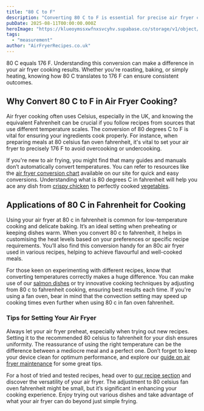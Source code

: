 ```yaml
---
title: "80 C to F"
description: "Converting 80 C to F is essential for precise air fryer cooking. Learn how to get the perfect roast or bake by understanding this temperature conversion and make your meals delightful."
pubDate: 2025-08-11T00:00:00.000Z
heroImage: "https://klueoymssxwfnxsvcyhv.supabase.co/storage/v1/object/public/md/80-c-to-f-b5ba4885.png"
tags:
  - "measurement"
author: "AirFryerRecipes.co.uk"
---
```


<p id="">80 C equals 176 F. Understanding this conversion can make a difference in your air fryer cooking results. Whether you're roasting, baking, or simply heating, knowing how 80 C translates to 176 F can ensure consistent outcomes.</p><h2 id="">Why Convert 80 C to F in Air Fryer Cooking?</h2><p id="">Air fryer cooking often uses Celsius, especially in the UK, and knowing the equivalent Fahrenheit can be crucial if you follow recipes from sources that use different temperature scales. The conversion of 80 degrees C to F is vital for ensuring your ingredients cook properly. For instance, when preparing meals at 80 celsius fan oven fahrenheit, it's vital to set your air fryer to precisely 176 F to avoid overcooking or undercooking.</p><p id="">If you're new to air frying, you might find that many guides and manuals don’t automatically convert temperatures. You can refer to resources like the <a href="https://www.airfryerrecipe.co.uk/air-fryer-conversion-chart" id="">air fryer conversion chart</a> available on our site for quick and easy conversions. Understanding what is 80 degrees C in fahrenheit will help you ace any dish from <a href="https://www.airfryerrecipe.co.uk/recipe-category/chicken" id="">crispy chicken</a> to perfectly cooked <a href="https://www.airfryerrecipe.co.uk/recipe-category/vegetables" id="">vegetables</a>.</p><h2 id="">Applications of 80 C in Fahrenheit for Cooking</h2><p id="">Using your air fryer at 80 c in fahrenheit is common for low-temperature cooking and delicate baking. It’s an ideal setting when preheating or keeping dishes warm. When you convert 80 c to fahrenheit, it helps in customising the heat levels based on your preferences or specific recipe requirements. You’ll also find this conversion handy for an 80c air fryer used in various recipes, helping to achieve flavourful and well-cooked meals.</p><p id="">For those keen on experimenting with different recipes, know that converting temperatures correctly makes a huge difference. You can make use of our <a href="https://www.airfryerrecipe.co.uk/recipe-category/salmon" id="">salmon dishes</a> or try innovative cooking techniques by adjusting from 80 c to fahrenheit cooking, ensuring best results each time. If you're using a fan oven, bear in mind that the convection setting may speed up cooking times even further when using 80 c in fan oven fahrenheit.</p><h3 id="">Tips for Setting Your Air Fryer</h3><p id="">Always let your air fryer preheat, especially when trying out new recipes. Setting it to the recommended 80 celsius to fahrenheit for your dish ensures uniformity. The reassurance of using the right temperature can be the difference between a mediocre meal and a perfect one. Don’t forget to keep your device clean for optimum performance, and explore our <a href="https://www.airfryerrecipe.co.uk/air-fryer-cleaner" id="">guide on air fryer maintenance</a> for some great tips.</p><p id="">For a host of tried and tested recipes, head over to <a href="https://www.airfryerrecipe.co.uk/recipes" id="">our recipe section</a> and discover the versatility of your air fryer. The adjustment to 80 celsius fan oven fahrenheit might be small, but it’s significant in enhancing your cooking experience. Enjoy trying out various dishes and take advantage of what your air fryer can do beyond just simple frying.</p>